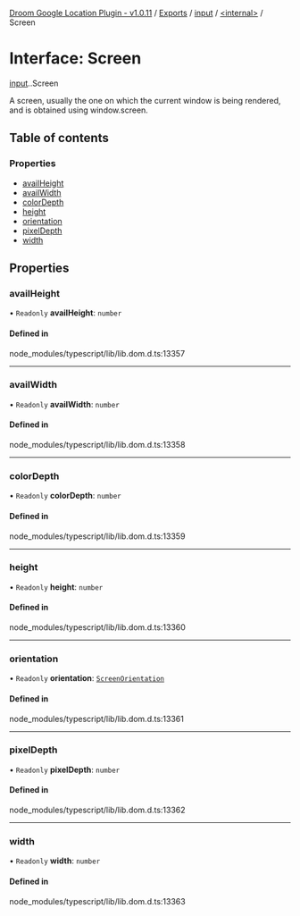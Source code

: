[Droom Google Location Plugin - v1.0.11](../README.md) / [Exports](../modules.md) / [input](../modules/input.md) / [<internal\>](../modules/input._internal_.md) / Screen

# Interface: Screen

[input](../modules/input.md).[<internal>](../modules/input._internal_.md).Screen

A screen, usually the one on which the current window is being rendered, and is obtained using window.screen.

## Table of contents

### Properties

- [availHeight](input._internal_.Screen.md#availheight)
- [availWidth](input._internal_.Screen.md#availwidth)
- [colorDepth](input._internal_.Screen.md#colordepth)
- [height](input._internal_.Screen.md#height)
- [orientation](input._internal_.Screen.md#orientation)
- [pixelDepth](input._internal_.Screen.md#pixeldepth)
- [width](input._internal_.Screen.md#width)

## Properties

### availHeight

• `Readonly` **availHeight**: `number`

#### Defined in

node_modules/typescript/lib/lib.dom.d.ts:13357

___

### availWidth

• `Readonly` **availWidth**: `number`

#### Defined in

node_modules/typescript/lib/lib.dom.d.ts:13358

___

### colorDepth

• `Readonly` **colorDepth**: `number`

#### Defined in

node_modules/typescript/lib/lib.dom.d.ts:13359

___

### height

• `Readonly` **height**: `number`

#### Defined in

node_modules/typescript/lib/lib.dom.d.ts:13360

___

### orientation

• `Readonly` **orientation**: [`ScreenOrientation`](../modules/input._internal_.md#screenorientation)

#### Defined in

node_modules/typescript/lib/lib.dom.d.ts:13361

___

### pixelDepth

• `Readonly` **pixelDepth**: `number`

#### Defined in

node_modules/typescript/lib/lib.dom.d.ts:13362

___

### width

• `Readonly` **width**: `number`

#### Defined in

node_modules/typescript/lib/lib.dom.d.ts:13363
